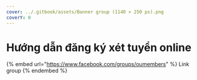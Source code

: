 ```yaml
---
cover: ../.gitbook/assets/Banner group (1140 × 250 px).png
coverY: 0
---
```


# Hướng dẫn đăng ký xét tuyển online

{% embed url="https://www.facebook.com/groups/oumembers" %}
Link group
{% endembed %}
